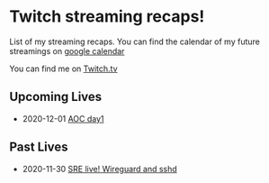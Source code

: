 # Twitch streaming recaps!
List of my streaming recaps.
You can find the calendar of my future streamings on [google calendar](https://calendar.google.com/calendar/embed?src=b5nrn2qfdb6k80fjfmbuqm2k7s%40group.calendar.google.com&ctz=Europe%2FRome)

You can find me on [Twitch.tv](https://twitch.tv/lerrigatto)

## Upcoming Lives
* 2020-12-01 [AOC day1](20-12-01-AOC-day1.md)

## Past Lives
* 2020-11-30 [SRE live! Wireguard and sshd](20-11-30-SRE-wireguard.md)
